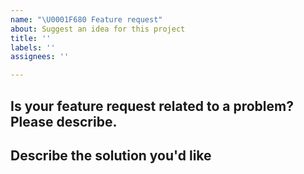 ```yaml
---
name: "\U0001F680 Feature request"
about: Suggest an idea for this project
title: ''
labels: ''
assignees: ''

---
```


## Is your feature request related to a problem? Please describe.



## Describe the solution you'd like

